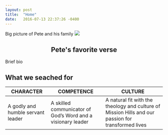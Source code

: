 ```yaml
---
layout: post
title:  "Home"
date:   2016-07-13 22:37:26 -0400
---
```

Big picture of Pete and his family
<img src="https://drive.google.com/open?id=0B3gSWzkh-bitN3pJZnlUQnpRYms">

## <center>Pete's favorite verse</center>

Brief bio

## What we seached for


CHARACTER          | COMPETENCE    | CULTURE
------------------ | ------------- |------------------------------------------------------------
A godly and humble servant leader  | A skilled communicator of God’s Word and a visionary leader | A natural fit with the theology and culture of Mission Hills and our passion for transformed lives

 
